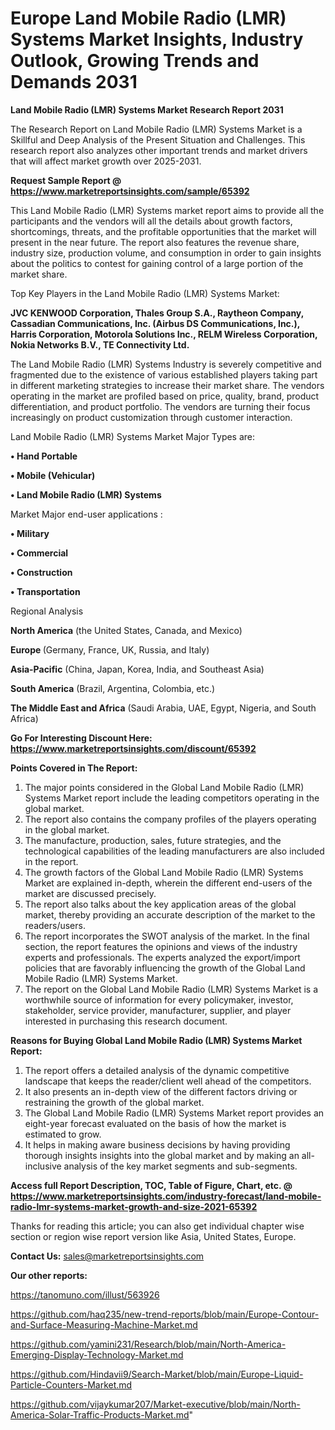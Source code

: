 # Europe Land Mobile Radio (LMR) Systems Market Insights, Industry Outlook, Growing Trends and Demands 2031

<strong>Land Mobile Radio (LMR) Systems Market Research Report 2031</strong>

The Research Report on Land Mobile Radio (LMR) Systems Market is a Skillful and Deep Analysis of the Present Situation and Challenges. This research report also analyzes other important trends and market drivers that will affect market growth over 2025-2031.

<strong>Request Sample Report @ <a href=https://www.marketreportsinsights.com/sample/65392>https://www.marketreportsinsights.com/sample/65392</a></strong>

This Land Mobile Radio (LMR) Systems market report aims to provide all the participants and the vendors will all the details about growth factors, shortcomings, threats, and the profitable opportunities that the market will present in the near future. The report also features the revenue share, industry size, production volume, and consumption in order to gain insights about the politics to contest for gaining control of a large portion of the market share.

Top Key Players in the Land Mobile Radio (LMR) Systems Market:

<strong>JVC KENWOOD Corporation, Thales Group S.A., Raytheon Company, Cassadian Communications, Inc. (Airbus DS Communications, Inc.), Harris Corporation, Motorola Solutions Inc., RELM Wireless Corporation, Nokia Networks B.V., TE Connectivity Ltd.</strong>

The Land Mobile Radio (LMR) Systems Industry is severely competitive and fragmented due to the existence of various established players taking part in different marketing strategies to increase their market share. The vendors operating in the market are profiled based on price, quality, brand, product differentiation, and product portfolio. The vendors are turning their focus increasingly on product customization through customer interaction.

Land Mobile Radio (LMR) Systems Market Major Types are:

<strong>• Hand Portable

• Mobile (Vehicular)

• Land Mobile Radio (LMR) Systems</strong>

Market Major end-user applications :

<strong>• Military

• Commercial

• Construction

• Transportation</strong>

Regional Analysis

</u><strong><b>North America</b></strong> (the United States, Canada, and Mexico)

<strong><b>Europe </b></strong>(Germany, France, UK, Russia, and Italy)

<strong><b>Asia-Pacific</b></strong> (China, Japan, Korea, India, and Southeast Asia)

<strong><b>South America</b></strong> (Brazil, Argentina, Colombia, etc.)

<strong><b>The Middle East and Africa</b></strong> (Saudi Arabia, UAE, Egypt, Nigeria, and South Africa)

<strong>Go For Interesting Discount Here: <a href=https://www.marketreportsinsights.com/discount/65392>https://www.marketreportsinsights.com/discount/65392</a></strong>

<strong>Points Covered in The Report:</strong>
<ol>
  <li>The major points considered in the Global Land Mobile Radio (LMR) Systems Market report include the leading competitors operating in the global market.</li>
  <li>The report also contains the company profiles of the players operating in the global market.</li>
  <li>The manufacture, production, sales, future strategies, and the technological capabilities of the leading manufacturers are also included in the report.</li>
  <li>The growth factors of the Global Land Mobile Radio (LMR) Systems Market are explained in-depth, wherein the different end-users of the market are discussed precisely.</li>
  <li>The report also talks about the key application areas of the global market, thereby providing an accurate description of the market to the readers/users.</li>
  <li>The report incorporates the SWOT analysis of the market. In the final section, the report features the opinions and views of the industry experts and professionals. The experts analyzed the export/import policies that are favorably influencing the growth of the Global Land Mobile Radio (LMR) Systems Market.</li>
  <li>The report on the Global Land Mobile Radio (LMR) Systems Market is a worthwhile source of information for every policymaker, investor, stakeholder, service provider, manufacturer, supplier, and player interested in purchasing this research document.</li>
</ol>
<strong>Reasons for Buying Global Land Mobile Radio (LMR) Systems Market Report:</strong>

<ol>
  <li>The report offers a detailed analysis of the dynamic competitive landscape that keeps the reader/client well ahead of the competitors.</li>
  <li>It also presents an in-depth view of the different factors driving or restraining the growth of the global market.</li>
  <li>The Global Land Mobile Radio (LMR) Systems Market report provides an eight-year forecast evaluated on the basis of how the market is estimated to grow.</li>
  <li>It helps in making aware business decisions by having providing thorough insights insights into the global market and by making an all-inclusive analysis of the key market segments and sub-segments.</li>
</ol>
<strong>Access full Report Description, TOC, Table of Figure, Chart, etc. @ <a href=https://www.marketreportsinsights.com/industry-forecast/land-mobile-radio-lmr-systems-market-growth-and-size-2021-65392>https://www.marketreportsinsights.com/industry-forecast/land-mobile-radio-lmr-systems-market-growth-and-size-2021-65392</a></strong>


Thanks for reading this article; you can also get individual chapter wise section or region wise report version like Asia, United States, Europe.

<strong>Contact Us:</strong>
sales@marketreportsinsights.com

<strong>Our other reports:</strong>

<a href=https://tanomuno.com/illust/563926>https://tanomuno.com/illust/563926</a>

<a href=https://github.com/haq235/new-trend-reports/blob/main/Europe-Contour-and-Surface-Measuring-Machine-Market.md>https://github.com/haq235/new-trend-reports/blob/main/Europe-Contour-and-Surface-Measuring-Machine-Market.md</a>

<a href=https://github.com/yamini231/Research/blob/main/North-America-Emerging-Display-Technology-Market.md>https://github.com/yamini231/Research/blob/main/North-America-Emerging-Display-Technology-Market.md</a>

<a href=https://github.com/Hindavii9/Search-Market/blob/main/Europe-Liquid-Particle-Counters-Market.md>https://github.com/Hindavii9/Search-Market/blob/main/Europe-Liquid-Particle-Counters-Market.md</a>

<a href=https://github.com/vijaykumar207/Market-executive/blob/main/North-America-Solar-Traffic-Products-Market.md>https://github.com/vijaykumar207/Market-executive/blob/main/North-America-Solar-Traffic-Products-Market.md</a>"
